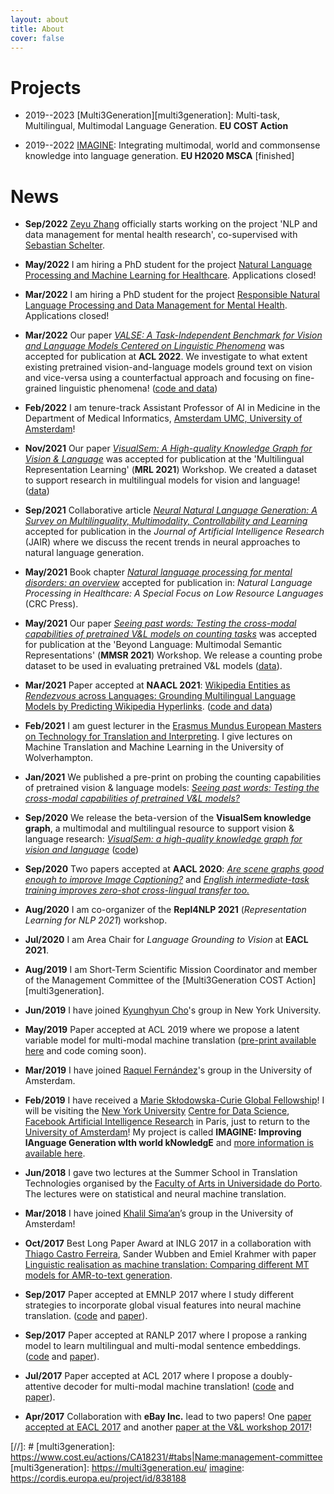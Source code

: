 ```yaml
---
layout: about
title: About
cover: false
---
```


<!--author-->

# Projects

* 2019--2023 [Multi3Generation][multi3generation]: Multi-task, Multilingual, Multimodal Language Generation. **EU COST Action**

* 2019--2022 [IMAGINE][imagine]: Integrating multimodal, world and commonsense knowledge into language generation. **EU H2020 MSCA** [finished]

# News
* **Sep/2022** [Zeyu Zhang](https://www.linkedin.com/in/zeyu-zhang-8b2416204/) officially starts working on the project 'NLP and data management for mental health research', co-supervised with [Sebastian Schelter](https://ssc.io).

* **May/2022** I am hiring a PhD student for the project [Natural Language Processing and Machine Learning for Healthcare](https://werkenbij.amsterdamumc.org/en/vacatures/research/phd-natural-language-processing-and-machine-learning-for-healthcare). Applications closed!

* **Mar/2022** I am hiring a PhD student for the project [Responsible Natural Language Processing and Data Management for Mental Health](https://vacatures.uva.nl/UvA/job/PhD-Position-in-Responsible-Natural-Language-Processing-and-Data-Management-for-Mental-Health/742588302/). Applications closed! 

* **Mar/2022** Our paper [*VALSE: A Task-Independent Benchmark for Vision and Language Models Centered on Linguistic Phenomena*](https://arxiv.org/abs/2112.07566) was accepted for publication at **ACL 2022**. We investigate to what extent existing pretrained vision-and-language models ground text on vision and vice-versa using a counterfactual approach and focusing on fine-grained linguistic phenomena! ([code and data](https://github.com/Heidelberg-NLP/VALSE))

* **Feb/2022** I am tenure-track Assistant Professor of AI in Medicine in the Department of Medical Informatics, [Amsterdam UMC, University of Amsterdam][amc]!

* **Nov/2021** Our paper [*VisualSem: A High-quality Knowledge Graph for Vision & Language*](https://aclanthology.org/2021.mrl-1.13.pdf) was accepted for publication at the 'Multilingual Representation Learning' (**MRL 2021**) Workshop. We created a dataset to support research in multilingual models for vision and language! ([data](https://github.com/iacercalixto/visualsem))

* **Sep/2021** Collaborative article [*Neural Natural Language Generation: A Survey on Multilinguality, Multimodality, Controllability and Learning*](https://dl.acm.org/doi/10.1613/jair.1.12918) accepted for publication in the *Journal of Artificial Intelligence Research* (JAIR) where we discuss the recent trends in neural approaches to natural language generation.

* **May/2021** Book chapter [*Natural language processing for mental disorders: an overview*](https://www.taylorfrancis.com/chapters/edit/10.1201/9781003138013-3/natural-language-processing-mental-disorders-overview-iacer-calixto-victoria-yaneva-raphael-moura-cardoso) accepted for publication in: *Natural Language Processing in Healthcare: A Special Focus on Low Resource Languages* (CRC Press).

* **May/2021** Our paper [*Seeing past words: Testing the cross-modal capabilities of pretrained V&L models on counting tasks*](https://iwcs2021.github.io/proceedings/mmsr/pdf/2021.mmsr-1.4.pdf) was accepted for publication at the 'Beyond Language: Multimodal Semantic Representations' (**MMSR 2021**) Workshop. We release a counting probe dataset to be used in evaluating pretrained V&L models ([data](https://github.com/Heidelberg-NLP/counting-probe)).

* **Mar/2021** Paper accepted at **NAACL 2021**: [Wikipedia Entities as *Rendezvous* across Languages: Grounding Multilingual Language Models by Predicting Wikipedia Hyperlinks](https://aclanthology.org/2021.naacl-main.286/). ([code and data](https://github.com/iacercalixto/wiki_crosslingual/))

* **Feb/2021** I am guest lecturer in the [Erasmus Mundus European Masters on Technology for Translation and Interpreting](https://em-tti.eu/). I give lectures on Machine Translation and Machine Learning in the University of Wolverhampton.

* **Jan/2021** We published a pre-print on probing the counting capabilities of pretrained vision & language models: [*Seeing past words: Testing the cross-modal capabilities of pretrained V&L models?*](https://arxiv.org/abs/2012.12352)

* **Sep/2020** We release the beta-version of the **VisualSem knowledge graph**, a multimodal and multilingual resource to support vision & language research: [*VisualSem: a high-quality knowledge graph for vision and language*](https://arxiv.org/abs/2008.09150) ([code](https://github.com/iacercalixto/visualsem))

* **Sep/2020** Two papers accepted at **AACL 2020**: [*Are scene graphs good enough to improve Image Captioning?*](https://www.aclweb.org/anthology/2020.aacl-main.50/) and [*English intermediate-task training improves zero-shot cross-lingual transfer too.*](https://www.aclweb.org/anthology/2020.aacl-main.56/)

* **Aug/2020** I am co-organizer of the **Repl4NLP 2021** (*Representation Learning for NLP 2021*) workshop.

* **Jul/2020** I am Area Chair for *Language Grounding to Vision* at **EACL 2021**.

* **Aug/2019** I am Short-Term Scientific Mission Coordinator and member of the Management Committee of the [Multi3Generation COST Action][multi3generation].

* **Jun/2019** I have joined [Kyunghyun Cho][cho]'s group in New York University.

* **May/2019** Paper accepted at ACL 2019 where we propose a latent variable model
for multi-modal machine translation ([pre-print available here][acl2019_preprint] and code coming soon).

* **Mar/2019** I have joined [Raquel Fernández][raquel]'s group in the University of Amsterdam.

* **Feb/2019** I have received a [Marie Skłodowska-Curie Global Fellowship][msca]!
I will be visiting the [New York University][nyu] [Centre for Data Science][nyu_cds],
[Facebook Artificial Intelligence Research][fair] in Paris,
just to return to the [University of Amsterdam][uva]!
My project is called **IMAGINE: Improving lAnguage Generation wIth world kNowledgE** and [more information is available here][imagine].

* **Jun/2018** I gave two lectures at the Summer School in Translation Technologies
organised by the [Faculty of Arts in Universidade do Porto][flup].
The lectures were on statistical and neural machine translation.

* **Mar/2018** I have joined [Khalil Sima’an][khalil]’s group in the University of Amsterdam!

* **Oct/2017** Best Long Paper Award at INLG 2017 in a collaboration with
[Thiago Castro Ferreira][thiago], Sander Wubben and Emiel Krahmer with paper
[Linguistic realisation as machine translation: Comparing different MT models for AMR-to-text generation][best_paper_award].

* **Sep/2017** Paper accepted at EMNLP 2017 where I study different strategies to
incorporate global visual features into neural machine translation.
([code][multimodal_nmt_git] and [paper][emnlp2017]).

* **Sep/2017** Paper accepted at RANLP 2017 where I propose a ranking model to
learn multilingual and multi-modal sentence embeddings.
([code][mlmme_git] and [paper][ranlp2017]).

* **Jul/2017** Paper accepted at ACL 2017 where I propose
a doubly-attentive decoder for multi-modal machine translation!
([code][multimodal_nmt_git] and [paper][acl2017]).

* **Apr/2017** Collaboration with **eBay Inc.** lead to two papers!
One [paper accepted at EACL 2017][eacl2017] and another [paper at the V&L workshop 2017][vl2017]!

[amc]: https://www.amc.nl/web/home.htm
[uva]: http://www.uva.nl/en
[illc]: https://www.illc.uva.nl/
[fnwi]: http://www.uva.nl/en/faculty/faculty-of-science/faculty-of-science.html
[raquel]: https://staff.science.uva.nl/r.fernandezrovira/
[cho]: http://www.kyunghyuncho.me/
[dmg]: https://staff.science.uva.nl/r.fernandezrovira/dialogue-group.php
[msca]: http://www.uva.nl/en/content/news/news/2019/02/nine-researchers-to-conduct-research-at-uva-with-marie-curie-fellowship.html
[nyu]: http://www.nyu.edu/
[nyu_cds]: https://cds.nyu.edu/
[fair]: https://research.fb.com/
[imagine]: /imagine/
[flup]: https://sigarra.up.pt/flup/en/web_page.inicial
[khalil]: https://staff.fnwi.uva.nl/k.simaan/
[thiago]: https://research.tilburguniversity.edu/en/persons/thiago-castro-ferreira
[best_paper_award]: https://eventos.citius.usc.es/inlg2017/resources/final/21/21_Paper.pdf
[emnlp2017]: https://arxiv.org/pdf/1701.06521
[ranlp2017]: https://www.acl-bg.org/proceedings/2017/RANLP%202017/pdf/RANLP020.pdf
[acl2017]: https://aclweb.org/anthology/P17-1175
[acl2019_preprint]: https://arxiv.org/abs/1811.00357
[eacl2017]: https://aclweb.org/anthology/E/E17/E17-2101.pdf
[vl2017]: http://aclweb.org/anthology/W/W17/W17-2004.pdf
[multimodal_nmt_git]: https://github.com/iacercalixto/MultimodalNMT
[mlmme_git]: https://github.com/iacercalixto/multilingual-multimodal-embedding
[//]: # [multi3generation]: https://www.cost.eu/actions/CA18231/#tabs|Name:management-committee
[multi3generation]: https://multi3generation.eu/
[imagine]: https://cordis.europa.eu/project/id/838188

